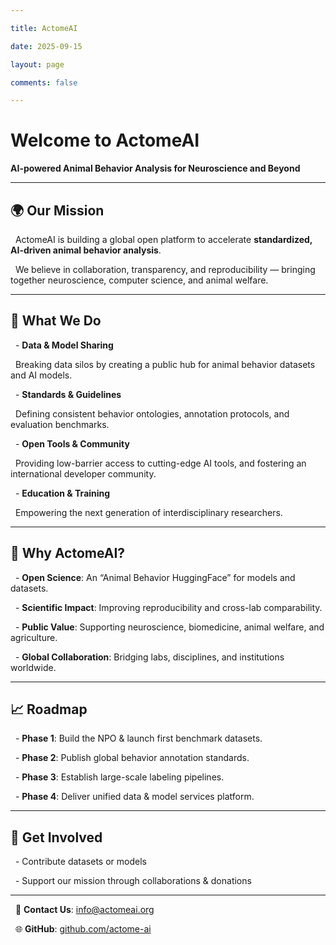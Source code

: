 ```yaml
---

title: ActomeAI

date: 2025-09-15

layout: page

comments: false

---
```




# Welcome to **ActomeAI**



**AI-powered Animal Behavior Analysis for Neuroscience and Beyond**



---



## 🌍 Our Mission

&nbsp;	ActomeAI is building a global open platform to accelerate **standardized, AI-driven animal behavior analysis**.  

&nbsp;	We believe in collaboration, transparency, and reproducibility — bringing together neuroscience, computer science, and animal welfare.



---



## 🚀 What We Do

&nbsp;	- **Data & Model Sharing**  

&nbsp;		Breaking data silos by creating a public hub for animal behavior datasets and AI models.  

&nbsp;	- **Standards & Guidelines**  

&nbsp;		Defining consistent behavior ontologies, annotation protocols, and evaluation benchmarks.  

&nbsp;	- **Open Tools & Community**  

&nbsp;		Providing low-barrier access to cutting-edge AI tools, and fostering an international developer community.  

&nbsp;	- **Education & Training**  

&nbsp;		Empowering the next generation of interdisciplinary researchers.  



---



## 🧩 Why ActomeAI?

&nbsp;	- **Open Science**: An “Animal Behavior HuggingFace” for models and datasets.  

&nbsp;	- **Scientific Impact**: Improving reproducibility and cross-lab comparability.  

&nbsp;	- **Public Value**: Supporting neuroscience, biomedicine, animal welfare, and agriculture.  

&nbsp;	- **Global Collaboration**: Bridging labs, disciplines, and institutions worldwide.  



---



## 📈 Roadmap

&nbsp;	- **Phase 1**: Build the NPO & launch first benchmark datasets.  

&nbsp;	- **Phase 2**: Publish global behavior annotation standards.  

&nbsp;	- **Phase 3**: Establish large-scale labeling pipelines.  

&nbsp;	- **Phase 4**: Deliver unified data & model services platform.  



---



## 🤝 Get Involved

&nbsp;	- Contribute datasets or models  

&nbsp;	- Support our mission through collaborations & donations  



---



&nbsp;	📩 **Contact Us**: [info@actomeai.org](mailto:info@actomeai.org)  

&nbsp;	🌐 **GitHub**: [github.com/actome-ai](https://github.com/actome-ai)  



